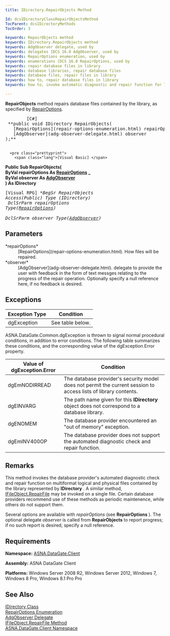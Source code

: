 ```yaml
---
title: IDirectory.RepairObjects Method

Id: dcsIDirectoryClassRepairObjectsMethod
TocParent: dcsIDirectoryMethods
TocOrder: 3

keywords: RepairObjects method
keywords: IDirectory.RepairObjects method
keywords: AdgObserver delegate, used by
keywords: delegates [DCS 16.0 AdgObserver, used by
keywords: RepairOptions enumeration, used by
keywords: enumerations [DCS 16.0 RepairOptions, used by
keywords: repair database files in library
keywords: database libraries, repair database files
keywords: database files, repair files in library
keywords: how to, repair database files in library
keywords: how to, invoke automatic diagnostic and repair function for library files

---
```


**RepairObjects** method repairs database files contained by the library, as specified by [ RepairOptions](repair-options-enumeration.html).
<pre class="prettyprint">
        <span class="lang">[C#]</span>
 **public void IDirectory RepairObjects(<br />   [RepairOptions](repair-options-enumeration.html) repairOptions ,<br />   [AdgObserver](adg-observer-delegate.html) observer<br />);** 
      </pre>
      <pre class="prettyprint">
        <span class="lang">[Visual Basic] </span>
 **Public Sub RepairObjects(<br />   ByVal repairOptions As [RepairOptions](repair-options-enumeration.html) _<br />   ByVal observer As [AdgObserver](adg-observer-delegate.html)<br />) As IDirectory** 
      </pre>
      <pre class="prettyprint">
        <span class="lang">[Visual RPG]</span>
 **BegSr RepairObjects Access(*Public) Type (IDirectory)<br />   DclSrParm repairOptions Type([RepairOptions](repair-options-enumeration.html))<br />   DclSrParm observer Type([AdgObserver](adg-observer-delegate.html))** 
      </pre>

## Parameters

<dl>
        <dt>
 *repairOptions* 
        </dt>
        <dd>
[RepairOptions](repair-options-enumeration.html). How files will be repaired. 
</dd>
        <dt>
 *observer* 
        </dt>
        <dd>
[AdgObserver](adg-observer-delegate.html). delegate to provide the user with feedback in the form of text messges relating to the progress of the repair operation. Optionally specify a null reference here, if no feedback is desired.
</dd>
</dl>

## Exceptions



| Exception Type | Condition |
| ---- | ---- |
| dgException | See table below. |



ASNA.DataGate.Common.dgException is thrown to signal normal procedural conditions, in addition to error conditions. The following table summarizes these conditions, and the corresponding value of the <span>dgException.Error</span> property.
<br />



| Value of dgException.Error | Condition |
| ---- | ---- |
| dgEmNODIRREAD | The database provider's security model does not permit the current session to access lists of library contents. |
| dgEINVARG | The path name given for this **IDirectory** object does not correspond to a database library. |
| dgENOMEM | The database provider encountered an "out of memory" exception. |
| dgEmINV400OP | The database provider does not support the automated diagnostic check and repair function. |



## Remarks

This method invokes the database provider's automated diagnostic check and repair function on multiformat logical and physical files contained by the library represented by **IDirectory** . A similar method, [ IFileObject.RepairFile](ifile-object-class-repair-file-method.html) may be invoked on a single file. Certain database providers recommend use of these methods as periodic maintenence, while others do not support them.

Several options are available with *repairOptions* (see **RepairOptions** ). The optional delegate *observer* is called from **RepairObjects** to report progress; if no such report is desired, specify a null reference. 
## Requirements

<span> **Namespace:** [ASNA.DataGate.Client](datagate-client-namespace.html) </span> 

<span> **Assembly:** ASNA DataGate Client</span> 

<span> **Platforms:** Windows Server 2008 R2, Windows Server 2012, Windows 7, Windows 8 Pro, Windows 8.1 Pro</span> Pro
## See Also


[IDirectory Class](idirectory-class.html)
      <br />
[RepairOptions Enumeration](repair-options-enumeration.html)
      <br />
[AdgObserver Delegate](adg-observer-delegate.html)
      <br />
[IFileObject.RepairFile Method](ifile-object-class-repair-file-method.html)
      <br />
[ASNA.DataGate.Client Namespace](datagate-client-namespace.html)

